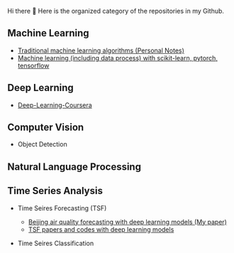 Hi there 👋  Here is the organized category of the repositories in my Github.

## Machine Learning
- [Traditional machine learning algorithms (Personal Notes)](https://github.com/JimengShi/Machine-Learning-Algorithms)
- [Machine learning (including data process) with scikit-learn, pytorch, tensorflow](https://github.com/JimengShi/machine-learning)


## Deep Learning
- [Deep-Learning-Coursera](https://github.com/JimengShi/Deep-Learning-Coursera)


## Computer Vision
- Object Detection


## Natural Language Processing

## Time Series Analysis
- Time Seires Forecasting (TSF)
  - [Beijing air quality forecasting with deep learning models (My paper)](https://github.com/JimengShi/Time-Series-Forecasting-Deep-Learning)
  - [TSF papers and codes with deep learning models](https://github.com/JimengShi/deep-learning-time-series)


- Time Seires Classification
